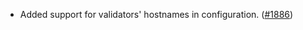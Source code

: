 - Added support for validators' hostnames in configuration.
  ([\#1886](https://github.com/anoma/namada/pull/1886))